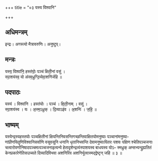 +++
title = "०३ यस्य विश्वानि"

+++
## अधिमन्त्रम्
इन्द्रः। अगस्त्यो मैत्रावरुणिः। अनुष्टुप्।

## मन्त्रः
यस्य॒ विश्वा॑नि॒ हस्त॑योः॒ पञ्च॑ क्षिती॒नां वसु॑ ।  
स्पा॒शय॑स्व॒ यो अ॑स्म॒ध्रुग्दि॒व्येवा॒शनि॑र्जहि ॥

## पदपाठः
यस्य॑ । विश्वा॑नि । हस्त॑योः । पञ्च॑ । क्षि॒ती॒नाम् । वसु॑ ।  
स्पा॒शय॑स्व । यः । अ॒स्म॒ऽध्रुक् । दि॒व्याऽइ॑व । अ॒शनिः॑ । ज॒हि॒ ॥

## भाष्यम्
यस्येन्द्रस्यहस्तयोः पञ्चक्षितीनां क्षियन्तिनिवसन्तिगच्छन्तिवाक्षितयोमनुष्याः पञ्चानांमनुष्या- णांप्रीणयितॄणिविश्वानिसर्वाणि वसूवसूनि धनानि धृतानिभवन्ति देवामनुष्याःपितरः पशवः पक्षिण श्चेतिपञ्चजनाः चत्वारोवर्णानिषादपञ्चमाःपञ्चजनाइत्यन्ये हेतादृशेन्द्रत्वंस्पाशयस्व बाधयस्व योऽ– स्मध्रुक् अम्सभ्यन्द्रुह्यतितं केनप्रकारेणेतिसउच्यते दिव्यादिविभवा अशनिरिव अशनिर्भूत्वास्मद्द्वेष्टृन् जहि ॥ ३ ॥